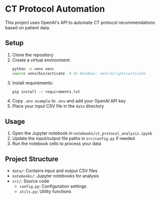 # CT Protocol Automation

This project uses OpenAI's API to automate CT protocol recommendations based on patient data.

## Setup

1. Clone the repository
2. Create a virtual environment:
   ```bash
   python -m venv venv
   source venv/bin/activate  # On Windows: venv\Scripts\activate
   ```
3. Install requirements:
   ```bash
   pip install -r requirements.txt
   ```
4. Copy `.env.example` to `.env` and add your OpenAI API key
5. Place your input CSV file in the `data` directory

## Usage

1. Open the Jupyter notebook in `notebooks/ct_protocol_analysis.ipynb`
2. Update the input/output file paths in `src/config.py` if needed
3. Run the notebook cells to process your data

## Project Structure

- `data/`: Contains input and output CSV files
- `notebooks/`: Jupyter notebooks for analysis
- `src/`: Source code
  - `config.py`: Configuration settings
  - `utils.py`: Utility functions 
